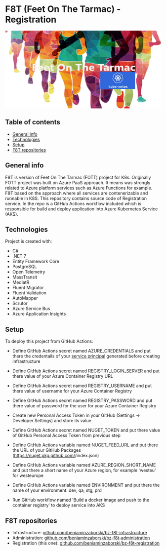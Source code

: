 # F8T (Feet On The Tarmac) - Registration
![Project logo](./doc/f8t-logo.png)

## Table of contents
* [General info](#general-info)
* [Technologies](#technologies)
* [Setup](#setup)
* [F8T repositories](#f8t-repositories)

## General info
F8T is version of Feet On The Tarmac (FOTT) project for K8s. Originally FOTT project was built on Azure PaaS approach. 
It means was strongly related to Azure platform services such as Azure Functions for example. 
F8T based on the approach where all services are contenerizable and runnable in K8S. 
This repository contains source code of Registration service. In the repo is a GitHub Actions workflow included which is responsible for build and deploy application into Azure Kubernetes Service (AKS).
	
## Technologies
Project is created with:
* C#
* .NET 7
* Entity Framework Core
* PostgreSQL
* Open Telemetry
* MassTransit
* MediatR
* Fluent Migrator
* Fluent Validation
* AutoMapper
* Scrutor
* Azure Service Bus
* Azure Application Insights

## Setup
To deploy this project from GitHub Actions:
* Define GitHub Actions secret named AZURE_CREDENTIALS and put there the credentails of your [service principal](https://github.com/beniaminzaborski/bz-f8t-infrastructure#setup) generated before creating infrastructure

* Define GitHub Actions secret named REGISTRY_LOGIN_SERVER and put there value of your Azure Container Registry URL

* Define GitHub Actions secret named REGISTRY_USERNAME and put there value of username for your Azure Container Registry

* Define GitHub Actions secret named REGISTRY_PASSWORD and put there value of password for the user for your Azure Container Registry

* Create new Personal Access Token in your GitHub (Settings -> Developer Settings) and store its value

* Define GitHub Actions secret named NUGET_TOKEN and put there value of GitHub  Personal Access Token from previous step

* Define GitHub Actions variable named NUGET_FEED_URL and put there the URL of your GitHub Packages (https://nuget.pkg.github.com/<your account name>/index.json)

* Define GitHub Actions variable named AZURE_REGION_SHORT_NAME and put there a short name of your Azure region, for example 'westeu' for westeurope

* Define GitHub Actions variable named ENVIRONMENT and put there the name of your environment: dev, qa, stg, prd

* Run GitHub workflow named 'Build a docker image and push to the container registry' to deploy service into AKS

## F8T repositories
* Infrastructure: [github.com/beniaminzaborski/bz-f8t-infrastructure](https://github.com/beniaminzaborski/bz-f8t-infrastructure)
* Administration: [github.com/beniaminzaborski/bz-f8t-administration](https://github.com/beniaminzaborski/bz-f8t-administration)
* Registration (this one): [github.com/beniaminzaborski/bz-f8t-registration](https://github.com/beniaminzaborski/bz-f8t-registration)
